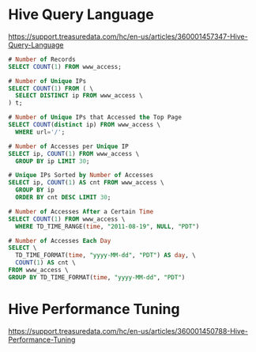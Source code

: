 # Hive Query Language
https://support.treasuredata.com/hc/en-us/articles/360001457347-Hive-Query-Language

```sql
# Number of Records
SELECT COUNT(1) FROM www_access;

# Number of Unique IPs
SELECT COUNT(1) FROM ( \
  SELECT DISTINCT ip FROM www_access \
) t;

# Number of Unique IPs that Accessed the Top Page
SELECT COUNT(distinct ip) FROM www_access \
  WHERE url='/';

# Number of Accesses per Unique IP
SELECT ip, COUNT(1) FROM www_access \
  GROUP BY ip LIMIT 30;

# Unique IPs Sorted by Number of Accesses
SELECT ip, COUNT(1) AS cnt FROM www_access \
  GROUP BY ip
  ORDER BY cnt DESC LIMIT 30;

# Number of Accesses After a Certain Time
SELECT COUNT(1) FROM www_access \
  WHERE TD_TIME_RANGE(time, "2011-08-19", NULL, "PDT")

# Number of Accesses Each Day
SELECT \
  TD_TIME_FORMAT(time, "yyyy-MM-dd", "PDT") AS day, \
  COUNT(1) AS cnt \
FROM www_access \
GROUP BY TD_TIME_FORMAT(time, "yyyy-MM-dd", "PDT")
```

# Hive Performance Tuning
https://support.treasuredata.com/hc/en-us/articles/360001450788-Hive-Performance-Tuning

